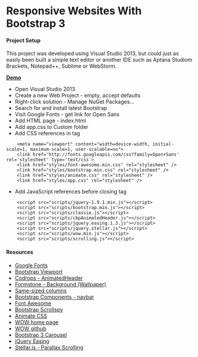 # Responsive Websites With Bootstrap 3

#### Project Setup

This project was developed using Visual Studio 2013, but could just as easily been built a simple text editor or another IDE such as Aptana Studiom Brackets, Notepad++, Sublime or WebStorm.

<a href="http://www.doug-duril.com/pages/demos/responsive-web-page/index.html" target="_blank"><strong>Demo</strong></a>

* Open Visual Studio 2013
* Create a new Web Project - empty, accept defaults
* Right-click solution - Manage NuGet Packages...
* Search for and install latest Bootstrap
* Visit Google Fonts - get link for Open Sans
* Add HTML page - index.html
* Add app.css to Custom folder
* Add CSS references in <code><head></code> tag

```
    <meta name="viewport" content="width=device-width, initial-scale=1, maximum-scale=1, user-scalable=no">
    <link href='http://fonts.googleapis.com/css?family=Open+Sans' rel='stylesheet' type='text/css'>
    <link href="styles/font-awesome.min.css" rel="stylesheet" />
    <link href="styles/bootstrap.min.css" rel="stylesheet" />
    <link href="styles/animate.css" rel="stylesheet" />
    <link href="styles/app.css" rel="stylesheet" />
```
	
* Add JavaScript references before closing <code><body></code> tag 

```
	<script src="scripts/jquery-1.9.1.min.js"></script>
    <script src="scripts/bootstrap.min.js"></script>
    <script src="scripts/classie.js"></script>
    <script src="scripts/cbpAnimatedHeader.js"></script>
    <script src="scripts/jquery.easing.1.3.js"></script>
    <script src="scripts/jquery.stellar.js"></script>
    <script src="scripts/wow.min.js"></script>
    <script src="scripts/scrolling.js"></script>
```

#### Resources

* <a href="https://www.google.com/fonts#" target="_blank">Google Fonts</a>
* <a href="http://getbootstrap.com/css/" target="_blank">Bootstrap Viewport</a>
* <a href="https://github.com/codrops/AnimatedHeader" target="_blank">Codrops - AnimatedHeader</a>
* <a href="http://formstone.it/components/background/" target="_blank">Formstone - Background (Wallpaper)</a>
* <a href="http://www.minimit.com/articles/solutions-tutorials/bootstrap-3-responsive-columns-of-same-height" target="_blank">Same-sized columns</a>	
* <a href="http://getbootstrap.com/components/" target="_blank">Bootstrap Components - navbar</a>
* <a href="http://fortawesome.github.io/Font-Awesome/" target="_blank">Font Awesome</a>
* <a href="http://getbootstrap.com/javascript/#scrollspy" target="_blank">Bootstrap Scrollspy</a>
* <a href="http://daneden.github.io/animate.css/" target="_blank">Animate CSS</a>
* <a href="http://mynameismatthieu.com/WOW/index.html" target="_blank">WOW home page</a>
* <a href="https://github.com/matthieua/WOW" target="_blank">WOW github</a>
* <a href="http://getbootstrap.com/javascript/#carousel" target="_blank">Bootstrap 3 Carousel</a>
* <a href="http://gsgd.co.uk/sandbox/jquery/easing/" target="_blank">jQuery Easing</a>
* <a href="http://markdalgleish.com/projects/stellar.js/" target="_blank">Stellar.js -  Parallax Scrolling</a>